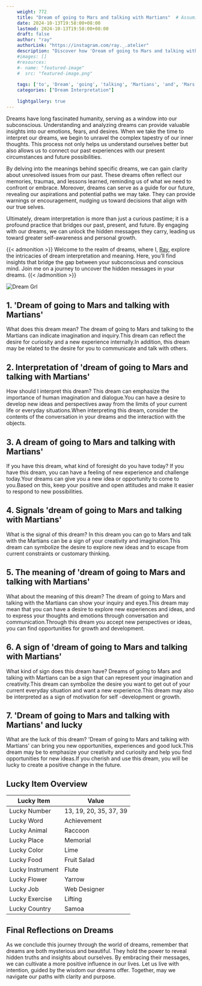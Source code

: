 ```yaml
---
    weight: 772
    title: "Dream of going to Mars and talking with Martians"  # Assuming 'title' column exists
    date: 2024-10-13T19:58:00+08:00
    lastmod: 2024-10-13T19:58:00+08:00
    draft: false
    author: "ray"
    authorLink: "https://instagram.com/ray._.atelier"
    description: "Discover how 'Dream of going to Mars and talking with Martians' can interpret your future and uncover its significant meanings in your life."
    #images: []
    #resources:
    #- name: "featured-image"
    #  src: "featured-image.png"
    
    tags: ['to', 'Dream', 'going', 'talking', 'Martians', 'and', 'Mars', 'of', 'with']
    categories: ["Dream Interpretation"]
    
    lightgallery: true
---
```

    
Dreams have long fascinated humanity, serving as a window into our subconscious. Understanding and analyzing dreams can provide valuable insights into our emotions, fears, and desires. When we take the time to interpret our dreams, we begin to unravel the complex tapestry of our inner thoughts. This process not only helps us understand ourselves better but also allows us to connect our past experiences with our present circumstances and future possibilities.

By delving into the meanings behind specific dreams, we can gain clarity about unresolved issues from our past. These dreams often reflect our memories, traumas, and lessons learned, reminding us of what we need to confront or embrace. Moreover, dreams can serve as a guide for our future, revealing our aspirations and potential paths we may take. They can provide warnings or encouragement, nudging us toward decisions that align with our true selves.

Ultimately, dream interpretation is more than just a curious pastime; it is a profound practice that bridges our past, present, and future. By engaging with our dreams, we can unlock the hidden messages they carry, leading us toward greater self-awareness and personal growth.

{{< admonition >}}
Welcome to the realm of dreams, where I, [Ray](https://instagram.com/ray._.atelier), explore the intricacies of dream interpretation and meaning. Here, you’ll find insights that bridge the gap between your subconscious and conscious mind. Join me on a journey to uncover the hidden messages in your dreams.
{{< /admonition >}}

![Dream Grl](https://cdn.pixabay.com/photo/2017/11/02/03/35/gothic-2910057_1280.jpg "Dream Grl")

## 1. 'Dream of going to Mars and talking with Martians'
What does this dream mean?
The dream of going to Mars and talking to the Martians can indicate imagination and inquiry.This dream can reflect the desire for curiosity and a new experience internally.In addition, this dream may be related to the desire for you to communicate and talk with others.

## 2. Interpretation of 'dream of going to Mars and talking with Martians'
How should I interpret this dream?
This dream can emphasize the importance of human imagination and dialogue.You can have a desire to develop new ideas and perspectives away from the limits of your current life or everyday situations.When interpreting this dream, consider the contents of the conversation in your dreams and the interaction with the objects.

## 3. A dream of going to Mars and talking with Martians'
If you have this dream, what kind of foresight do you have today?
If you have this dream, you can have a feeling of new experience and challenge today.Your dreams can give you a new idea or opportunity to come to you.Based on this, keep your positive and open attitudes and make it easier to respond to new possibilities.

## 4. Signals 'dream of going to Mars and talking with Martians'
What is the signal of this dream?
In this dream you can go to Mars and talk with the Martians can be a sign of your creativity and imagination.This dream can symbolize the desire to explore new ideas and to escape from current constraints or customary thinking.

## 5. The meaning of 'dream of going to Mars and talking with Martians'
What about the meaning of this dream?
The dream of going to Mars and talking with the Martians can show your inquiry and eyes.This dream may mean that you can have a desire to explore new experiences and ideas, and to express your thoughts and emotions through conversation and communication.Through this dream you accept new perspectives or ideas, you can find opportunities for growth and development.

## 6. A sign of 'dream of going to Mars and talking with Martians'
What kind of sign does this dream have?
Dreams of going to Mars and talking with Martians can be a sign that can represent your imagination and creativity.This dream can symbolize the desire you want to get out of your current everyday situation and want a new experience.This dream may also be interpreted as a sign of motivation for self -development or growth.

## 7. 'Dream of going to Mars and talking with Martians' and lucky
What are the luck of this dream?
'Dream of going to Mars and talking with Martians' can bring you new opportunities, experiences and good luck.This dream may be to emphasize your creativity and curiosity and help you find opportunities for new ideas.If you cherish and use this dream, you will be lucky to create a positive change in the future.

## Lucky Item Overview
| Lucky Item          | Value              |
|---------------|--------------------|
| Lucky Number        | 13, 19, 20, 35, 37, 39  |
| Lucky Word          | Achievement |
| Lucky Animal        | Raccoon |
| Lucky Place         | Memorial     |
| Lucky Color         | Lime     |
| Lucky Food          | Fruit Salad      |
| Lucky Instrument    | Flute |
| Lucky Flower        | Yarrow    |
| Lucky Job           | Web Designer       |
| Lucky Exercise      | Lifting  |
| Lucky Country       | Samoa    |


##  Final Reflections on Dreams

As we conclude this journey through the world of dreams, remember that dreams are both mysterious and beautiful. They hold the power to reveal hidden truths and insights about ourselves. By embracing their messages, we can cultivate a more positive influence in our lives. Let us live with intention, guided by the wisdom our dreams offer. Together, may we navigate our paths with clarity and purpose.
